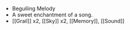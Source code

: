 - Beguiling Melody
- A sweet enchantment of a song.
- [[Grail]] x2, [[Sky]] x2, [[Memory]], [[Sound]]